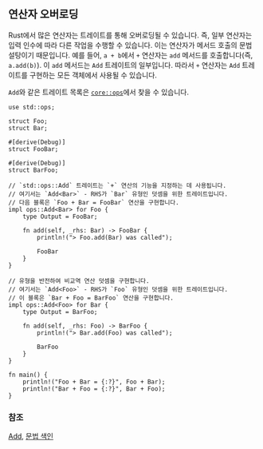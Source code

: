 ## 연산자 오버로딩

Rust에서 많은 연산자는 트레이트를 통해 오버로딩될 수 있습니다. 즉, 일부 연산자는 입력 인수에 따라 다른 작업을 수행할 수 있습니다. 이는 연산자가 메서드 호출의 문법 설탕이기 때문입니다. 예를 들어, `a + b`에서 `+` 연산자는 `add` 메서드를 호출합니다(즉, `a.add(b)`). 이 `add` 메서드는 `Add` 트레이트의 일부입니다. 따라서 `+` 연산자는 `Add` 트레이트를 구현하는 모든 객체에서 사용될 수 있습니다.

`Add`와 같은 트레이트 목록은 [`core::ops`][ops]에서 찾을 수 있습니다.

```rust,editable
use std::ops;

struct Foo;
struct Bar;

#[derive(Debug)]
struct FooBar;

#[derive(Debug)]
struct BarFoo;

// `std::ops::Add` 트레이트는 `+` 연산의 기능을 지정하는 데 사용됩니다.
// 여기서는 `Add<Bar>` - RHS가 `Bar` 유형인 덧셈을 위한 트레이트입니다.
// 다음 블록은 `Foo + Bar = FooBar` 연산을 구현합니다.
impl ops::Add<Bar> for Foo {
    type Output = FooBar;

    fn add(self, _rhs: Bar) -> FooBar {
        println!("> Foo.add(Bar) was called");

        FooBar
    }
}

// 유형을 반전하여 비교역 연산 덧셈을 구현합니다.
// 여기서는 `Add<Foo>` - RHS가 `Foo` 유형인 덧셈을 위한 트레이트입니다.
// 이 블록은 `Bar + Foo = BarFoo` 연산을 구현합니다.
impl ops::Add<Foo> for Bar {
    type Output = BarFoo;

    fn add(self, _rhs: Foo) -> BarFoo {
        println!("> Bar.add(Foo) was called");

        BarFoo
    }
}

fn main() {
    println!("Foo + Bar = {:?}", Foo + Bar);
    println!("Bar + Foo = {:?}", Bar + Foo);
}
```

### 참조

[Add][add], [문법 색인][syntax]

[add]: https://doc.rust-lang.org/core/ops/trait.Add.html
[ops]: https://doc.rust-lang.org/core/ops/
[syntax]:https://doc.rust-lang.org/book/appendix-02-operators.html
